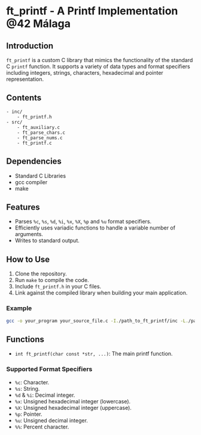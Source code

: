 # ft_printf - A Printf Implementation @42 Málaga

## Introduction

`ft_printf` is a custom C library that mimics the functionality of the standard C `printf` function. It supports a variety of data types and format specifiers including integers, strings, characters, hexadecimal and pointer representation.

## Contents

```
- inc/
    - ft_printf.h
- src/
    - ft_auxiliary.c
    - ft_parse_chars.c
    - ft_parse_nums.c
    - ft_printf.c
```

## Dependencies

- Standard C Libraries
- gcc compiler
- make

## Features

- Parses `%c`, `%s`, `%d`, `%i`, `%x`, `%X`, `%p` and `%u` format specifiers.
- Efficiently uses variadic functions to handle a variable number of arguments.
- Writes to standard output.

## How to Use

1. Clone the repository.
2. Run `make` to compile the code.
3. Include `ft_printf.h` in your C files.
4. Link against the compiled library when building your main application.

### Example
```bash
gcc -o your_program your_source_file.c -I./path_to_ft_printf/inc -L./path_to_ft_printf -lftprintf
```

## Functions

- `int ft_printf(char const *str, ...)`: The main printf function.

### Supported Format Specifiers

- `%c`: Character.
- `%s`: String.
- `%d` & `%i`: Decimal integer.
- `%x`: Unsigned hexadecimal integer (lowercase).
- `%X`: Unsigned hexadecimal integer (uppercase).
- `%p`: Pointer.
- `%u`: Unsigned decimal integer.
- `%%`: Percent character.
